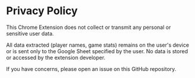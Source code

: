 # Privacy Policy

This Chrome Extension does not collect or transmit any personal or sensitive user data.

All data extracted (player names, game stats) remains on the user's device or is sent only to the Google Sheet specified by the user. No data is stored or accessed by the extension developer.

If you have concerns, please open an issue on this GitHub repository.
